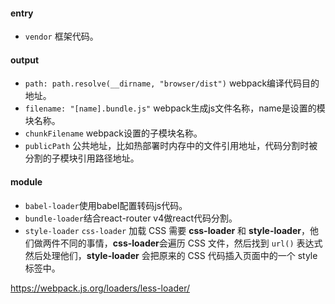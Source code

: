 #### entry

- `vendor` 框架代码。

#### output

- `path: path.resolve(__dirname, "browser/dist")` webpack编译代码目的地址。
- `filename: "[name].bundle.js"` webpack生成js文件名称，name是设置的模块名称。
- `chunkFilename` webpack设置的子模块名称。
- `publicPath` 公共地址，比如热部署时内存中的文件引用地址，代码分割时被分割的子模块引用路径地址。

#### module

- `babel-loader`使用babel配置转码js代码。
- `bundle-loader`结合react-router v4做react代码分割。
- `style-loader` `css-loader` 加载 CSS 需要 **css-loader** 和 **style-loader**，他们做两件不同的事情，**css-loader**会遍历 CSS 文件，然后找到 `url()` 表达式然后处理他们，**style-loader** 会把原来的 CSS 代码插入页面中的一个 style 标签中。



https://webpack.js.org/loaders/less-loader/

